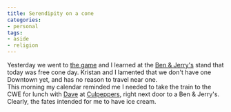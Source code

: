```yaml
---
title: Serendipity on a cone
categories:
- personal
tags:
- aside
- religion
---
```


Yesterday we went to [the game][1] and I learned at the [Ben & Jerry's][2] stand that today was free cone day.  Kristan and I lamented that we don't have one Downtown yet, and has no reason to travel near one.  
This morning my calendar reminded me I needed to take the train to the CWE for lunch with [Dave][3] at [Culpeppers][4], right next door to a Ben & Jerry's.  
Clearly, the fates intended for me to have ice cream.

   [1]: http://mlb.mlb.com/NASApp/mlb/news/wrap.jsp?ymd=20060424&content_id=1416694&vkey=wrapup2005&fext=.jsp&c_id=mlb
   [2]: http://www.benandjerrys.com/
   [3]: http://bangroot.hopto.org/
   [4]: http://www.culpeppers.com/

